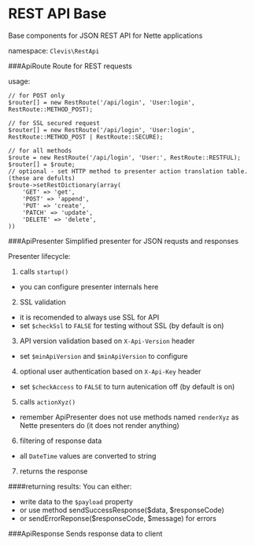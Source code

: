REST API Base
=============

Base components for JSON REST API for Nette applications

namespace: `Clevis\RestApi`


###ApiRoute
Route for REST requests

usage:
```
// for POST only
$router[] = new RestRoute('/api/login', 'User:login', RestRoute::METHOD_POST);

// for SSL secured request
$router[] = new RestRoute('/api/login', 'User:login', RestRoute::METHOD_POST | RestRoute::SECURE);

// for all methods
$route = new RestRoute('/api/login', 'User:', RestRoute::RESTFUL);
$router[] = $route;
// optional - set HTTP method to presenter action translation table. (these are defults)
$route->setRestDictionary(array(
	'GET' => 'get',
	'POST' => 'append',
	'PUT' => 'create',
	'PATCH' => 'update',
	'DELETE' => 'delete',
))
```


###ApiPresenter
Simplified presenter for JSON requsts and responses

Presenter lifecycle:

1) calls `startup()`
 - you can configure presenter internals here

2) SSL validation
 - it is recomended to always use SSL for API
 - set `$checkSsl` to `FALSE` for testing without SSL (by default is on)

3) API version validation based on `X-Api-Version` header
 - set `$minApiVersion` and `$minApiVersion` to configure

4) optional user authentication based on `X-Api-Key` header
 - set `$checkAccess` to `FALSE` to turn autenication off (by default is on)

5) calls `actionXyz()`
 - remember ApiPresenter does not use methods named `renderXyz` as Nette presenters do (it does not render anything)

6) filtering of response data
 - all `DateTime` values are converted to string

7) returns the response

####returning results:
You can either:
 - write data to the `$payload` property
 - or use method sendSuccessResponse($data, $responseCode)
 - or sendErrorReponse($responseCode, $message) for errors


###ApiResponse
Sends response data to client
